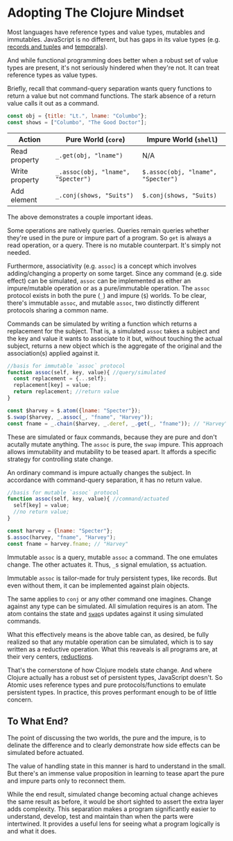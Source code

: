 # Adopting The Clojure Mindset

Most languages have reference types and value types, mutables and immutables.  JavaScript is no different, but has gaps in its value types (e.g. [records and tuples](https://github.com/tc39/proposal-record-tuple) and [temporals](https://github.com/tc39/proposal-temporal)).

And while functional programming does better when a robust set of value types are present, it's not seriously hindered when they're not.  It can treat reference types as value types.

Briefly, recall that command-query separation wants query functions to return a value but not command functions.  The stark absence of a return value calls it out as a command.

```js
const obj = {title: "Lt.", lname: "Columbo"};
const shows = ["Columbo", "The Good Doctor"];
```

|Action|Pure World (`core`) |Impure World (`shell`)|
|-|-|-|
|Read property|`_.get(obj, "lname")`|N/A|
|Write property|`_.assoc(obj, "lname", "Specter")` | `$.assoc(obj, "lname", "Specter")`|
|Add element|`_.conj(shows, "Suits")` | `$.conj(shows, "Suits)` |

The above demonstrates a couple important ideas.

Some operations are natively queries.  Queries remain queries whether they're used in the pure or impure part of a program.  So `get` is always a read operation, or a query. There is no mutable counterpart.  It's simply not needed.

Furthermore, associativity (e.g. `assoc`) is a concept which involves adding/changing a property on some target.  Since any command (e.g. side effect) can be simulated, `assoc` can be implemented as either an impure/mutable operation or as a pure/immutable operation.  The `assoc` protocol exists in both the pure (`_`) and impure (`$`) worlds.  To be clear, there's immutable `assoc`, and mutable `assoc`, two distinctly different protocols sharing a common name.

Commands can be simulated by writing a function which returns a replacement for the subject.  That is, a simulated `assoc` takes a subject and the key and value it wants to associate to it but, without touching the actual subject, returns a new object which is the aggregate of the original and the association(s) applied against it.

```js
//basis for immutable `assoc` protocol
function assoc(self, key, value){ //query/simulated
  const replacement = {...self};
  replacement[key] = value;
  return replacement; //return value
}

const $harvey = $.atom({lname: "Specter"});
$.swap($harvey, _.assoc(_, "fname", "Harvey"));
const fname = _.chain($harvey, _.deref, _.get(_, "fname")); // "Harvey"
```

These are simulated or faux commands, because they are pure and don't acutally mutate anything.  The `assoc` is pure, the `swap` impure.  This approach allows immutability and mutability to be teased apart.  It affords a specific strategy for controlling state change.

An ordinary command is impure actually changes the subject.  In accordance with command-query separation, it has no return value.

```js
//basis for mutable `assoc` protocol
function assoc(self, key, value){ //command/actuated
  self[key] = value;
  //no return value;
}

const harvey = {lname: "Specter"};
$.assoc(harvey, "fname", "Harvey");
const fname = harvey.fname; // "Harvey"
```

Immutable `assoc` is a query, mutable `assoc` a command.  The one emulates change.  The other actuates it.  Thus, `_`s signal emulation, `$`s actuation.

Immutable `assoc` is tailor-made for truly persistent types, like records.  But even without them, it can be implemented against plain objects.

The same applies to `conj` or any other command one imagines.  Change against any type can be simulated.  All simulation requires is an atom.  The atom contains the state and [`swap`](https://clojuredocs.org/clojure.core/swap!)s updates against it using simulated commands.

What this effectively means is the above table can, as desired, be fully realized so that any mutable operation can be simulated, which is to say written as a reductive operation.  What this reaveals is all programs are, at their very centers, [reductions](https://developer.mozilla.org/en-US/docs/Web/JavaScript/Reference/Global_Objects/Array/Reduce).

That's the cornerstone of how Clojure models state change.  And where Clojure actually has a robust set of persistent types, JavaScript doesn't.  So Atomic uses reference types and pure protocols/functions to emulate persistent types.  In practice, this proves performant enough to be of little concern.

## To What End?

The point of discussing the two worlds, the pure and the impure, is to delinate the difference and to clearly demonstrate how side effects can be simulated before actuated.

The value of handling state in this manner is hard to understand in the small.  But there's an immense value proposition in learning to tease apart the pure and impure parts only to reconnect them.

While the end result, simulated change becoming actual change achieves the same result as before, it would be short sighted to assert the extra layer adds complexity.  This separation makes a program significantly easier to understand, develop, test and maintain than when the parts were intertwined.  It provides a useful lens for seeing what a program logically is and what it does.

